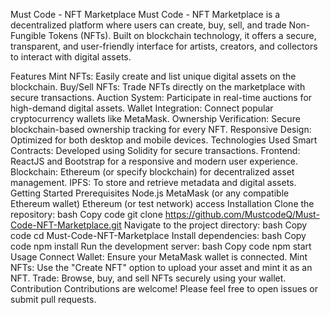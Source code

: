 Must Code - NFT Marketplace
Must Code - NFT Marketplace is a decentralized platform where users can create, buy, sell, and trade Non-Fungible Tokens (NFTs). Built on blockchain technology, it offers a secure, transparent, and user-friendly interface for artists, creators, and collectors to interact with digital assets.

Features
Mint NFTs: Easily create and list unique digital assets on the blockchain.
Buy/Sell NFTs: Trade NFTs directly on the marketplace with secure transactions.
Auction System: Participate in real-time auctions for high-demand digital assets.
Wallet Integration: Connect popular cryptocurrency wallets like MetaMask.
Ownership Verification: Secure blockchain-based ownership tracking for every NFT.
Responsive Design: Optimized for both desktop and mobile devices.
Technologies Used
Smart Contracts: Developed using Solidity for secure transactions.
Frontend: ReactJS and Bootstrap for a responsive and modern user experience.
Blockchain: Ethereum (or specify blockchain) for decentralized asset management.
IPFS: To store and retrieve metadata and digital assets.
Getting Started
Prerequisites
Node.js
MetaMask (or any compatible Ethereum wallet)
Ethereum (or test network) access
Installation
Clone the repository:
bash
Copy code
git clone https://github.com/MustcodeQ/Must-Code-NFT-Marketplace.git
Navigate to the project directory:
bash
Copy code
cd Must-Code-NFT-Marketplace
Install dependencies:
bash
Copy code
npm install
Run the development server:
bash
Copy code
npm start
Usage
Connect Wallet: Ensure your MetaMask wallet is connected.
Mint NFTs: Use the "Create NFT" option to upload your asset and mint it as an NFT.
Trade: Browse, buy, and sell NFTs securely using your wallet.
Contribution
Contributions are welcome! Please feel free to open issues or submit pull requests.
